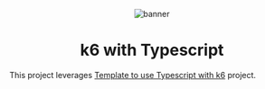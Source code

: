 <div align="center">
  
![banner](https://github.com/grafana/k6-template-typescript/blob/main/docs/ts-js-k6.png)

# k6 with Typescript

</div>

This project leverages [Template to use Typescript with k6](https://github.com/grafana/k6-template-typescript) project.
